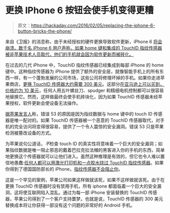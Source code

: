 # 更换 IPhone 6 按钮会使手机变得更糟

> 原文：<https://hackaday.com/2016/02/05/replacing-the-iphone-6-button-bricks-the-phone/>

来自《卫报》的消息称，由于未经授权的硬件更换导致软件更新，iPhone 6 [将会崩溃。数千名 iPhone 6 用户声称，如果 home 键和集成的 TouchID 指纹传感器被非苹果技术人员取代，他们的手机就会因为软件更新而被砖化。](http://www.theguardian.com/money/2016/feb/05/error-53-apple-iphone-software-update-handset-worthless-third-party-repair)

在过去的几代 iPhone 中，TouchID 指纹传感器已经集成到每部 iPhone 的 home 键中。这种指纹传感器为 iPhone 提供了额外的安全层，就像智能手机上的所有东西一样，有一个蓬勃发展的公司市场，这些公司将修理坏掉的手机。如果你走进苹果商店，[更换 TouchID 传感器大约需要 300 美元](https://www.apple.com/support/iphone/repair/other/)。这部分[在亚马逊上可以买到，价格约为 10 美元](http://www.amazon.com/6S-Homebutton-installed-assembly-screwdrivers/dp/B018SLJOTA/)，任何人用五叶螺丝刀、spudger 和精细电机控制都可以很容易地替换它。然而，这样做最终会使手机砖块化，因为如果 TouchID 传感器未经苹果授权，软件更新会使设备无法操作。

[据苹果发言人](http://www.macrumors.com/2016/02/05/error-53-home-button-iphone-brick/)称，错误 53 的原因是因为指纹数据与 home 键中的 touch ID 传感器是唯一配对的。如果 TouchID 传感器被一个恶意的 TouchID 传感器取代，对手机的完全访问将变得很容易，提供了一个令人震惊的安全漏洞。错误 53 只是苹果检测被篡改设备的方式。

为苹果说句公道话，*不*检查 touch ID 的真实性将意味着一个巨大的安全漏洞；如果指纹数据是唯一阻止邪恶的戴着巴拉克拉法帽的黑客进入你的手机的东西，简单地更换这个传感器就可以让他们进入。虽然这种推理是有效的，但它也令人难以置信地愚蠢:[任何人都可以用激光打印机和一点胶水绕过 TouchID 指纹传感器](https://blog.lookout.com/blog/2013/09/23/why-i-hacked-apples-touchid-and-still-think-it-is-awesome/)。如果你得到了德国国防部长的 iPhone，[指纹传感器不会阻止你](http://www.theguardian.com/technology/2014/dec/30/hacker-fakes-german-ministers-fingerprints-using-photos-of-her-hands)。

这是一个罕见的案例，苹果公司如果这样做就该死，如果不这样做就该死。由于在更换 TouchID 传感器时没有禁用手机，所有 iphone 都面临着一个巨大的安全漏洞，这将使互联网陷入混乱。通过为每一部 iPhone 安装替换的 TouchID 传感器，苹果公司得到了一个客户支持噩梦。也就是说，TouchID 传感器的 300 美元替换成本将让你获得一部没有这个问题的非常好的 Android 手机。